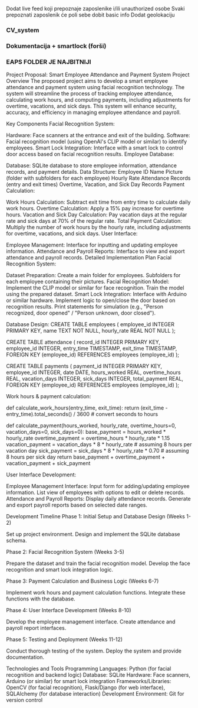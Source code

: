 Dodat live feed koji prepoznaje zaposlenike i/ili unauthorized osobe  Svaki prepoznati zaposlenik će poli sebe dobit basic info
Dodat geolokaciju



### CV_system
### Dokumentacija + smartlock (forši)


### EAPS FOLDER JE NAJBITNIJI

Project Proposal: Smart Employee Attendance and Payment System
Project Overview
The proposed project aims to develop a smart employee attendance and payment system using facial recognition technology. The system will streamline the process of tracking employee attendance, calculating work hours, and computing payments, including adjustments for overtime, vacations, and sick days. This system will enhance security, accuracy, and efficiency in managing employee attendance and payroll.

Key Components
Facial Recognition System:

Hardware: Face scanners at the entrance and exit of the building.
Software: Facial recognition model (using OpenAI's CLIP model or similar) to identify employees.
Smart Lock Integration: Interface with a smart lock to control door access based on facial recognition results.
Employee Database:

Database: SQLite database to store employee information, attendance records, and payment details.
Data Structure:
Employee ID
Name
Picture (folder with subfolders for each employee)
Hourly Rate
Attendance Records (entry and exit times)
Overtime, Vacation, and Sick Day Records
Payment Calculation:

Work Hours Calculation: Subtract exit time from entry time to calculate daily work hours.
Overtime Calculation: Apply a 15% pay increase for overtime hours.
Vacation and Sick Day Calculation: Pay vacation days at the regular rate and sick days at 70% of the regular rate.
Total Payment Calculation: Multiply the number of work hours by the hourly rate, including adjustments for overtime, vacations, and sick days.
User Interface:

Employee Management: Interface for inputting and updating employee information.
Attendance and Payroll Reports: Interface to view and export attendance and payroll records.
Detailed Implementation Plan
Facial Recognition System:

Dataset Preparation:
Create a main folder for employees.
Subfolders for each employee containing their pictures.
Facial Recognition Model:
Implement the CLIP model or similar for face recognition.
Train the model using the prepared dataset.
Smart Lock Integration:
Interface with Arduino or similar hardware.
Implement logic to open/close the door based on recognition results.
Print statements for simulation (e.g., "Person recognized, door opened" / "Person unknown, door closed").

Database Design:
CREATE TABLE employees (
    employee_id INTEGER PRIMARY KEY,
    name TEXT NOT NULL,
    hourly_rate REAL NOT NULL
);

CREATE TABLE attendance (
    record_id INTEGER PRIMARY KEY,
    employee_id INTEGER,
    entry_time TIMESTAMP,
    exit_time TIMESTAMP,
    FOREIGN KEY (employee_id) REFERENCES employees (employee_id)
);

CREATE TABLE payments (
    payment_id INTEGER PRIMARY KEY,
    employee_id INTEGER,
    date DATE,
    hours_worked REAL,
    overtime_hours REAL,
    vacation_days INTEGER,
    sick_days INTEGER,
    total_payment REAL,
    FOREIGN KEY (employee_id) REFERENCES employees (employee_id)
);

Work hours & payment calculation:

def calculate_work_hours(entry_time, exit_time):
    return (exit_time - entry_time).total_seconds() / 3600  # convert seconds to hours

def calculate_payment(hours_worked, hourly_rate, overtime_hours=0, vacation_days=0, sick_days=0):
    base_payment = hours_worked * hourly_rate
    overtime_payment = overtime_hours * hourly_rate * 1.15
    vacation_payment = vacation_days * 8 * hourly_rate  # assuming 8 hours per vacation day
    sick_payment = sick_days * 8 * hourly_rate * 0.70  # assuming 8 hours per sick day
    return base_payment + overtime_payment + vacation_payment + sick_payment

User Interface Development:

Employee Management Interface:
Input form for adding/updating employee information.
List view of employees with options to edit or delete records.
Attendance and Payroll Reports:
Display daily attendance records.
Generate and export payroll reports based on selected date ranges.


Development Timeline
Phase 1: Initial Setup and Database Design (Weeks 1-2)

Set up project environment.
Design and implement the SQLite database schema.

Phase 2: Facial Recognition System (Weeks 3-5)

Prepare the dataset and train the facial recognition model.
Develop the face recognition and smart lock integration logic.

Phase 3: Payment Calculation and Business Logic (Weeks 6-7)

Implement work hours and payment calculation functions.
Integrate these functions with the database.

Phase 4: User Interface Development (Weeks 8-10)

Develop the employee management interface.
Create attendance and payroll report interfaces.

Phase 5: Testing and Deployment (Weeks 11-12)

Conduct thorough testing of the system.
Deploy the system and provide documentation.

Technologies and Tools
Programming Languages: Python (for facial recognition and backend logic)
Database: SQLite
Hardware: Face scanners, Arduino (or similar) for smart lock integration
Frameworks/Libraries: OpenCV (for facial recognition), Flask/Django (for web interface), SQLAlchemy (for database interaction)
Development Environment: Git for version control

